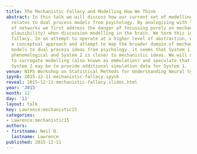 ```yaml
---
title: The Mechanistic Fallacy and Modelling How We Think
abstract: In this talk we will discuss how our current set of modelling solutions
  relates to dual process models from psychology. By analogising with layered models
  of networks we first address the danger of focussing purely on mechanism (or biological
  plausibility) when discussion modelling in the brain. We term this idea the mechanistic
  fallacy. In an attempt to operate at a higher level of abstraction, we then take
  a conceptual approach and attempt to map the broader domain of mechanistic and phenomological
  models to dual process ideas from psychology. it seems that System 1 is closer to
  phenomological and System 2 is closer to mechanistic ideas. We will draw connections
  to surrogate modelling (also known as emmulation) and speculate that one role of
  System 2 may be to provide additional simulation data for System 1.
venue: NIPS Workshop on Statistical Methods for Understanding Neural Systems
ipynb: 2015-12-11-mechanistic-fallacy.ipynb
reveal: 2015-12-11-mechanistic-fallacy.slides.html
year: '2015'
month: 12
day: '11'
layout: talk
key: Lawrence:mechanistic15
categories:
- Lawrence:mechanistic15
authors:
- firstname: Neil D.
  lastname: Lawrence
published: 2015-12-11
---
```

